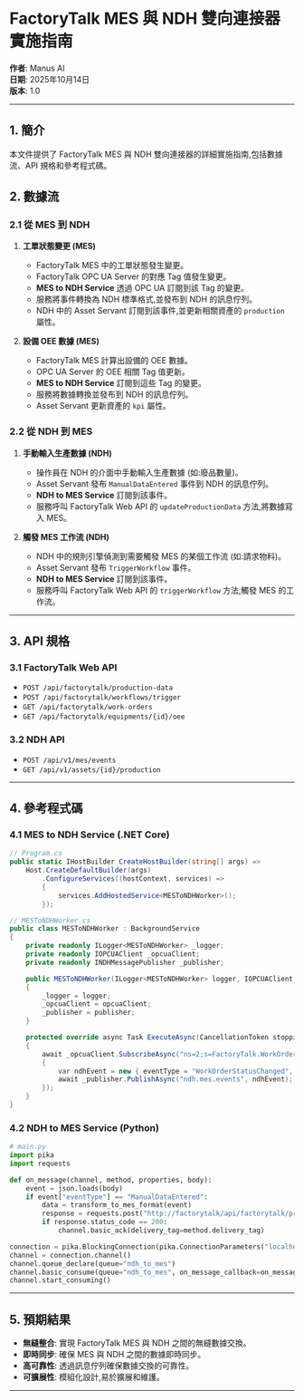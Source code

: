 

# FactoryTalk MES 與 NDH 雙向連接器實施指南

**作者**: Manus AI  
**日期**: 2025年10月14日  
**版本**: 1.0

---

## 1. 簡介

本文件提供了 FactoryTalk MES 與 NDH 雙向連接器的詳細實施指南,包括數據流、API 規格和參考程式碼。

## 2. 數據流

### 2.1 從 MES 到 NDH

1. **工單狀態變更 (MES)**
   - FactoryTalk MES 中的工單狀態發生變更。
   - FactoryTalk OPC UA Server 的對應 Tag 值發生變更。
   - **MES to NDH Service** 透過 OPC UA 訂閱到該 Tag 的變更。
   - 服務將事件轉換為 NDH 標準格式,並發布到 NDH 的訊息佇列。
   - NDH 中的 Asset Servant 訂閱到該事件,並更新相關資產的 `production` 屬性。

2. **設備 OEE 數據 (MES)**
   - FactoryTalk MES 計算出設備的 OEE 數據。
   - OPC UA Server 的 OEE 相關 Tag 值更新。
   - **MES to NDH Service** 訂閱到這些 Tag 的變更。
   - 服務將數據轉換並發布到 NDH 的訊息佇列。
   - Asset Servant 更新資產的 `kpi` 屬性。

### 2.2 從 NDH 到 MES

1. **手動輸入生產數據 (NDH)**
   - 操作員在 NDH 的介面中手動輸入生產數據 (如:廢品數量)。
   - Asset Servant 發布 `ManualDataEntered` 事件到 NDH 的訊息佇列。
   - **NDH to MES Service** 訂閱到該事件。
   - 服務呼叫 FactoryTalk Web API 的 `updateProductionData` 方法,將數據寫入 MES。

2. **觸發 MES 工作流 (NDH)**
   - NDH 中的規則引擎偵測到需要觸發 MES 的某個工作流 (如:請求物料)。
   - Asset Servant 發布 `TriggerWorkflow` 事件。
   - **NDH to MES Service** 訂閱到該事件。
   - 服務呼叫 FactoryTalk Web API 的 `triggerWorkflow` 方法,觸發 MES 的工作流。

---

## 3. API 規格

### 3.1 FactoryTalk Web API

- `POST /api/factorytalk/production-data`
- `POST /api/factorytalk/workflows/trigger`
- `GET /api/factorytalk/work-orders`
- `GET /api/factorytalk/equipments/{id}/oee`

### 3.2 NDH API

- `POST /api/v1/mes/events`
- `GET /api/v1/assets/{id}/production`

---

## 4. 參考程式碼

### 4.1 MES to NDH Service (.NET Core)

```csharp
// Program.cs
public static IHostBuilder CreateHostBuilder(string[] args) =>
    Host.CreateDefaultBuilder(args)
        .ConfigureServices((hostContext, services) =>
        {
            services.AddHostedService<MESToNDHWorker>();
        });

// MESToNDHWorker.cs
public class MESToNDHWorker : BackgroundService
{
    private readonly ILogger<MESToNDHWorker> _logger;
    private readonly IOPCUAClient _opcuaClient;
    private readonly INDHMessagePublisher _publisher;

    public MESToNDHWorker(ILogger<MESToNDHWorker> logger, IOPCUAClient opcuaClient, INDHMessagePublisher publisher)
    {
        _logger = logger;
        _opcuaClient = opcuaClient;
        _publisher = publisher;
    }

    protected override async Task ExecuteAsync(CancellationToken stoppingToken)
    {
        await _opcuaClient.SubscribeAsync("ns=2;s=FactoryTalk.WorkOrder.Status", async (value) =>
        {
            var ndhEvent = new { eventType = "WorkOrderStatusChanged", payload = value };
            await _publisher.PublishAsync("ndh.mes.events", ndhEvent);
        });
    }
}
```

### 4.2 NDH to MES Service (Python)

```python
# main.py
import pika
import requests

def on_message(channel, method, properties, body):
    event = json.loads(body)
    if event["eventType"] == "ManualDataEntered":
        data = transform_to_mes_format(event)
        response = requests.post("http://factorytalk/api/factorytalk/production-data", json=data)
        if response.status_code == 200:
            channel.basic_ack(delivery_tag=method.delivery_tag)

connection = pika.BlockingConnection(pika.ConnectionParameters("localhost"))
channel = connection.channel()
channel.queue_declare(queue="ndh_to_mes")
channel.basic_consume(queue="ndh_to_mes", on_message_callback=on_message)
channel.start_consuming()
```

---

## 5. 預期結果

- **無縫整合**: 實現 FactoryTalk MES 與 NDH 之間的無縫數據交換。
- **即時同步**: 確保 MES 與 NDH 之間的數據即時同步。
- **高可靠性**: 透過訊息佇列確保數據交換的可靠性。
- **可擴展性**: 模組化設計,易於擴展和維護。

---

